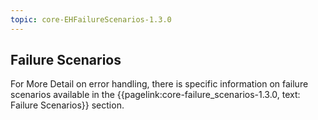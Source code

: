 ```yaml
---
topic: core-EHFailureScenarios-1.3.0
---
```


## Failure Scenarios

For More Detail on error handling, there is specific information on failure scenarios available in the {{pagelink:core-failure_scenarios-1.3.0, text: Failure Scenarios}} section.